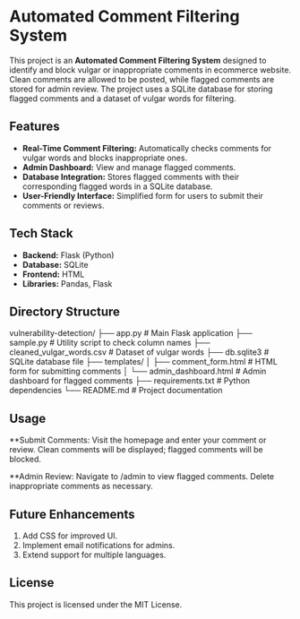 # Automated Comment Filtering System

This project is an **Automated Comment Filtering System** designed to identify and block vulgar or inappropriate comments in ecommerce website. Clean comments are allowed to be posted, while flagged comments are stored for admin review. The project uses a SQLite database for storing flagged comments and a dataset of vulgar words for filtering.

## Features

- **Real-Time Comment Filtering:** Automatically checks comments for vulgar words and blocks inappropriate ones.
- **Admin Dashboard:** View and manage flagged comments.
- **Database Integration:** Stores flagged comments with their corresponding flagged words in a SQLite database.
- **User-Friendly Interface:** Simplified form for users to submit their comments or reviews.

## Tech Stack

- **Backend:** Flask (Python)
- **Database:** SQLite
- **Frontend:** HTML
- **Libraries:** Pandas, Flask

## Directory Structure

vulnerability-detection/ ├── app.py # Main Flask application ├── sample.py # Utility script to check column names ├── cleaned_vulgar_words.csv # Dataset of vulgar words ├── db.sqlite3 # SQLite database file ├── templates/ │ ├── comment_form.html # HTML form for submitting comments │ └── admin_dashboard.html # Admin dashboard for flagged comments ├── requirements.txt # Python dependencies └── README.md # Project documentation

## Usage
**Submit Comments:
Visit the homepage and enter your comment or review.
Clean comments will be displayed; flagged comments will be blocked.

**Admin Review:
Navigate to /admin to view flagged comments.
Delete inappropriate comments as necessary.

## Future Enhancements
1. Add CSS for improved UI.
2. Implement email notifications for admins.
3. Extend support for multiple languages.


## License
This project is licensed under the MIT License.



